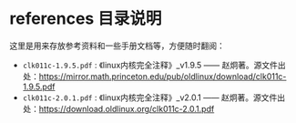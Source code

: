 # references 目录说明

这里是用来存放参考资料和一些手册文档等，方便随时翻阅：

- `clk011c-1.9.5.pdf` : 《linux内核完全注释》_v1.9.5 —— 赵炯著。源文件出处：https://mirror.math.princeton.edu/pub/oldlinux/download/clk011c-1.9.5.pdf
- `clk011c-2.0.1.pdf` : 《linux内核完全注释》_v2.0.1 —— 赵炯著。源文件出处：https://download.oldlinux.org/clk011c-2.0.1.pdf
